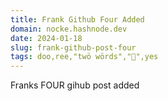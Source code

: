 ```yaml
---
title: Frank Github Four Added
domain: nocke.hashnode.dev
date: 2024-01-18
slug: frank-github-post-four
tags: doo,ree,"twö wörds","🤡",yes
---
```


Franks FOUR gihub post added

